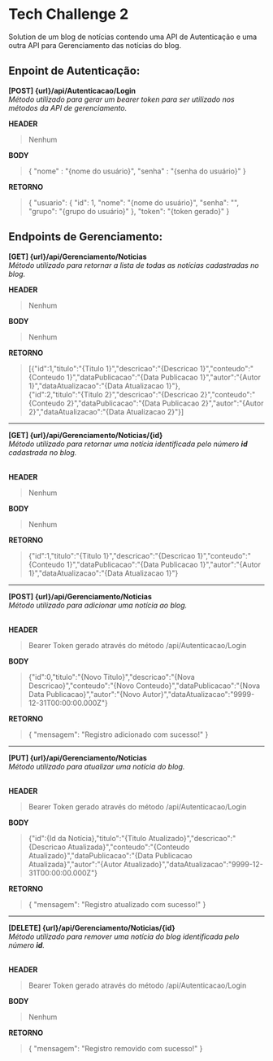 # Tech Challenge 2
Solution de um blog de notícias contendo uma API de Autenticação e uma outra API para Gerenciamento das notícias do blog.

## Enpoint de Autenticação:
<b>[POST] {url}/api/Autenticacao/Login</b><br>
<i>Método utilizado para gerar um bearer token para ser utilizado nos métodos da API de gerenciamento.</i>

<b>HEADER</b>
> Nenhum

<b>BODY</b>
> { "nome" : "{nome do usuário}", "senha" : "{senha do usuário}" }

<b>RETORNO</b>
> { "usuario": { "id": 1, "nome": "{nome do usuário}", "senha": "", "grupo": "{grupo do usuário}" }, "token": "{token gerado}" }


## Endpoints de Gerenciamento:
<b>[GET] {url}/api/Gerenciamento/Noticias</b><br>
<i>Método utilizado para retornar a lista de todas as notícias cadastradas no blog.</i>

<b>HEADER</b>
> Nenhum

<b>BODY</b>
> Nenhum

<b>RETORNO</b>
> [{"id":1,"titulo":"{Titulo 1}","descricao":"{Descricao 1}","conteudo":"{Conteudo 1}","dataPublicacao":"{Data Publicacao 1}","autor":"{Autor 1}","dataAtualizacao":"{Data Atualizacao 1}"},<br>{"id":2,"titulo":"{Titulo 2}","descricao":"{Descricao 2}","conteudo":"{Conteudo 2}","dataPublicacao":"{Data Publicacao 2}","autor":"{Autor 2}","dataAtualizacao":"{Data Atualizacao 2}"}]

<hr>
<b>[GET] {url}/api/Gerenciamento/Noticias/{id}</b><br>
<i>Método utilizado para retornar uma notícia identificada pelo número <b>id</b> cadastrada no blog.</i><br><br>

<b>HEADER</b>
> Nenhum

<b>BODY</b>
> Nenhum

<b>RETORNO</b>
> {"id":1,"titulo":"{Titulo 1}","descricao":"{Descricao 1}","conteudo":"{Conteudo 1}","dataPublicacao":"{Data Publicacao 1}","autor":"{Autor 1}","dataAtualizacao":"{Data Atualizacao 1}"}

<hr>
<b>[POST] {url}/api/Gerenciamento/Noticias</b><br>
<i>Método utilizado para adicionar uma notícia ao blog.</i><br><br>

<b>HEADER</b>
> Bearer Token gerado através do método /api/Autenticacao/Login

<b>BODY</b>
> {"id":0,"titulo":"{Novo Titulo}","descricao":"{Nova Descricao}","conteudo":"{Novo Conteudo}","dataPublicacao":"{Nova Data Publicacao}","autor":"{Novo Autor}","dataAtualizacao":"9999-12-31T00:00:00.000Z"}

<b>RETORNO</b>
> { "mensagem": "Registro adicionado com sucesso!" }

<hr>
<b>[PUT] {url}/api/Gerenciamento/Noticias</b><br>
<i>Método utilizado para atualizar uma notícia do blog.</i><br><br>

<b>HEADER</b>
> Bearer Token gerado através do método /api/Autenticacao/Login

<b>BODY</b>
> {"id":{Id da Notícia},"titulo":"{Titulo Atualizado}","descricao":"{Descricao Atualizada}","conteudo":"{Conteudo Atualizado}","dataPublicacao":"{Data Publicacao Atualizada}","autor":"{Autor Atualizado}","dataAtualizacao":"9999-12-31T00:00:00.000Z"}

<b>RETORNO</b>
> { "mensagem": "Registro atualizado com sucesso!" }

<hr>
<b>[DELETE] {url}/api/Gerenciamento/Noticias/{id}</b><br>
<i>Método utilizado para remover uma notícia do blog identificada pelo número <b>id</b>.</i><br><br>

<b>HEADER</b>
> Bearer Token gerado através do método /api/Autenticacao/Login

<b>BODY</b>
> Nenhum

<b>RETORNO</b>
> { "mensagem": "Registro removido com sucesso!" }
